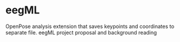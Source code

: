 # eegML
OpenPose analysis extension that saves keypoints and coordinates to separate file.
eegML project proposal and background reading 
